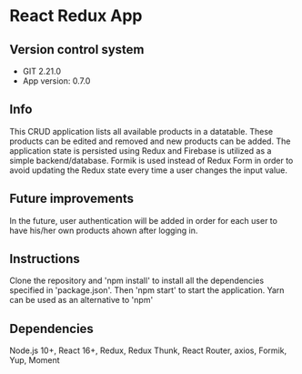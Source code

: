 # React Redux App

## Version control system

* GIT 2.21.0
* App version: 0.7.0

## Info

This CRUD application lists all available products in a datatable. These products can be edited and removed and new products can be added. The application state is persisted using Redux and Firebase is utilized as a simple backend/database. Formik is used instead of Redux Form in order to avoid updating the Redux state every time a user changes the input value.

## Future improvements

In the future, user authentication will be added in order for each user to have his/her own products ahown after logging in.

## Instructions

Clone the repository and 'npm install' to install all the dependencies specified in 'package.json'. 
Then 'npm start' to start the application. Yarn can be used as an alternative to 'npm'

## Dependencies

Node.js 10+, React 16+, Redux, Redux Thunk, React Router, axios, Formik, Yup, Moment
